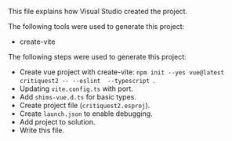 This file explains how Visual Studio created the project.

The following tools were used to generate this project:
- create-vite

The following steps were used to generate this project:
- Create vue project with create-vite: `npm init --yes vue@latest critiquest2 -- --eslint  --typescript `.
- Updating `vite.config.ts` with port.
- Add `shims-vue.d.ts` for basic types.
- Create project file (`critiquest2.esproj`).
- Create `launch.json` to enable debugging.
- Add project to solution.
- Write this file.
